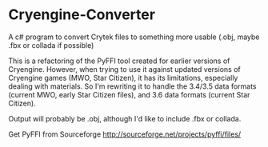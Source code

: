 # Cryengine-Converter
A c# program to convert Crytek files to something more usable (.obj, maybe .fbx or collada if possible)

This is a refactoring of the PyFFI tool created for earlier versions of Cryengine.  However, when trying to use it
against updated versions of Cryengine games (MWO, Star Citizen), it has its limitations, especially dealing with
materials.  So I'm rewriting it to handle the 3.4/3.5 data formats (current MWO, early Star Citizen files), and 
3.6 data formats (current Star Citizen).

Output will probably be .obj, although I'd like to include .fbx or collada.

Get PyFFI from Sourceforge <http://sourceforge.net/projects/pyffi/files/>

